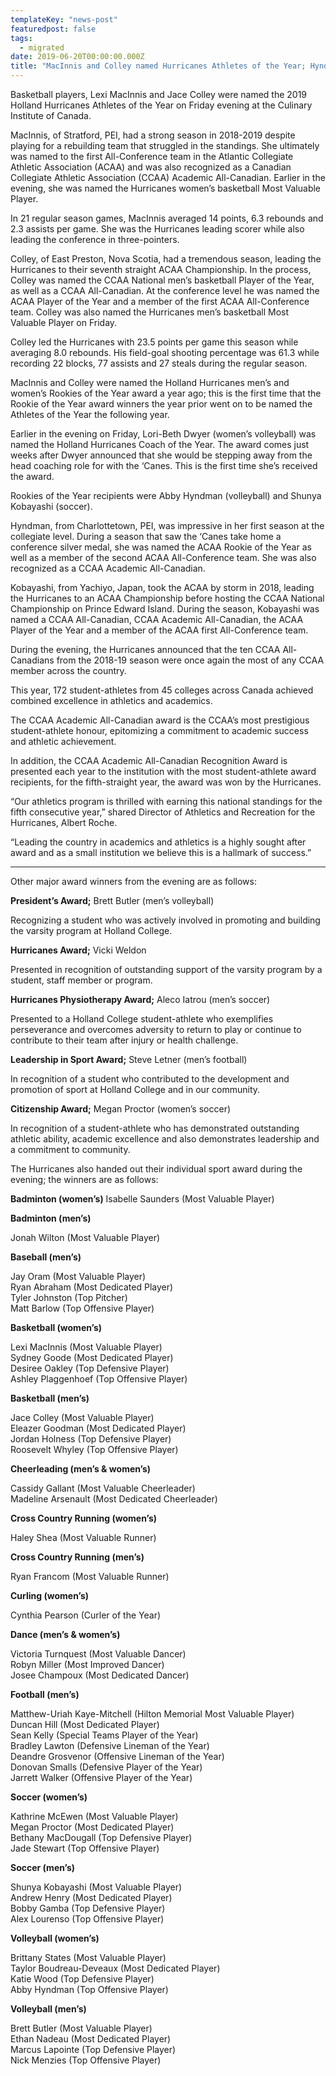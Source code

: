 ```yaml
---
templateKey: "news-post"
featuredpost: false
tags:
  - migrated
date: 2019-06-20T00:00:00.000Z
title: "MacInnis and Colley named Hurricanes Athletes of the Year; Hyndman and Kobayashi recipients of Rookie of the Year awards"
---
```


Basketball players, Lexi MacInnis and Jace Colley were named the 2019 Holland Hurricanes Athletes of the Year on Friday evening at the Culinary Institute of Canada.

MacInnis, of Stratford, PEI, had a strong season in 2018-2019 despite playing for a rebuilding team that struggled in the standings.  She ultimately was named to the first All-Conference team in the Atlantic Collegiate Athletic Association (ACAA) and was also recognized as a Canadian Collegiate Athletic Association (CCAA) Academic All-Canadian.  Earlier in the evening, she was named the Hurricanes women’s basketball Most Valuable Player.

In 21 regular season games, MacInnis averaged 14 points, 6.3 rebounds and 2.3 assists per game.  She was the Hurricanes leading scorer while also leading the conference in three-pointers.

Colley, of East Preston, Nova Scotia, had a tremendous season, leading the Hurricanes to their seventh straight ACAA Championship.  In the process, Colley was named the CCAA National men’s basketball Player of the Year, as well as a CCAA All-Canadian.  At the conference level he was named the ACAA Player of the Year and a member of the first ACAA All-Conference team.  Colley was also named the Hurricanes men’s basketball Most Valuable Player on Friday.

Colley led the Hurricanes with 23.5 points per game this season while averaging 8.0 rebounds.  His field-goal shooting percentage was 61.3 while recording 22 blocks, 77 assists and 27 steals during the regular season.

MacInnis and Colley were named the Holland Hurricanes men’s and women’s Rookies of the Year award a year ago; this is the first time that the Rookie of the Year award winners the year prior went on to be named the Athletes of the Year the following year.

Earlier in the evening on Friday, Lori-Beth Dwyer (women’s volleyball) was named the Holland Hurricanes Coach of the Year.  The award comes just weeks after Dwyer announced that she would be stepping away from the head coaching role for with the ‘Canes.  This is the first time she’s received the award.

Rookies of the Year recipients were Abby Hyndman (volleyball) and Shunya Kobayashi (soccer).

Hyndman, from Charlottetown, PEI, was impressive in her first season at the collegiate level.  During a season that saw the ‘Canes take home a conference silver medal, she was named the ACAA Rookie of the Year as well as a member of the second ACAA All-Conference team.  She was also recognized as a CCAA Academic All-Canadian.

Kobayashi, from Yachiyo, Japan, took the ACAA by storm in 2018, leading the Hurricanes to an ACAA Championship before hosting the CCAA National Championship on Prince Edward Island.   During the season, Kobayashi was named a CCAA All-Canadian, CCAA Academic All-Canadian, the ACAA Player of the Year and a member of the ACAA first All-Conference team.

During the evening, the Hurricanes announced that the ten CCAA All-Canadians from the 2018-19 season were once again the most of any CCAA member across the country.

This year, 172 student-athletes from 45 colleges across Canada achieved combined excellence in athletics and academics.

The CCAA Academic All-Canadian award is the CCAA’s most prestigious student-athlete honour, epitomizing a commitment to academic success and athletic achievement.

In addition, the CCAA Academic All-Canadian Recognition Award is presented each year to the institution with the most student-athlete award recipients, for the fifth-straight year, the award was won by the Hurricanes.

“Our athletics program is thrilled with earning this national standings for the fifth consecutive year,” shared Director of Athletics and Recreation for the Hurricanes, Albert Roche.

“Leading the country in academics and athletics is a highly sought after award and as a small institution we believe this is a hallmark of success.”

***

Other major award winners from the evening are as follows:

**President’s Award;** Brett Butler (men’s volleyball)

Recognizing a student who was actively involved in promoting and building the varsity program at Holland College.

**Hurricanes Award;** Vicki Weldon

Presented in recognition of outstanding support of the varsity program by a student, staff member or program.

**Hurricanes Physiotherapy Award;** Aleco Iatrou (men’s soccer)

Presented to a Holland College student-athlete who exemplifies perseverance and overcomes adversity to return to play or continue to contribute to their team after injury or health challenge.

**Leadership in Sport Award;** Steve Letner (men’s football)

In recognition of a student who contributed to the development and promotion of sport at Holland College and in our community.

**Citizenship Award;** Megan Proctor (women’s soccer)

In recognition of a student-athlete who has demonstrated outstanding athletic ability, academic excellence and also demonstrates leadership and a commitment to community.

The Hurricanes also handed out their individual sport award during the evening; the winners are as follows:

**Badminton (women’s)**
Isabelle Saunders (Most Valuable Player)

**Badminton (men’s)**

Jonah Wilton (Most Valuable Player)  

**Baseball (men’s)**

Jay Oram (Most Valuable Player)  
Ryan Abraham (Most Dedicated Player)  
Tyler Johnston (Top Pitcher)  
Matt Barlow (Top Offensive Player)  

**Basketball (women’s)**

Lexi MacInnis (Most Valuable Player)  
Sydney Goode (Most Dedicated Player)  
Desiree Oakley (Top Defensive Player)  
Ashley Plaggenhoef (Top Offensive Player)  

**Basketball (men’s)**

Jace Colley (Most Valuable Player)  
Eleazer Goodman (Most Dedicated Player)  
Jordan Holness (Top Defensive Player)  
Roosevelt Whyley (Top Offensive Player)  

**Cheerleading (men’s & women’s)**

Cassidy Gallant (Most Valuable Cheerleader)  
Madeline Arsenault (Most Dedicated Cheerleader)  

**Cross Country Running (women’s)**

Haley Shea (Most Valuable Runner)  

**Cross Country Running (men’s)**

Ryan Francom (Most Valuable Runner)  

**Curling (women’s)**

Cynthia Pearson (Curler of the Year)  

**Dance (men’s & women’s)**

Victoria Turnquest (Most Valuable Dancer)  
Robyn Miller (Most Improved Dancer)  
Josee Champoux (Most Dedicated Dancer)  

**Football (men’s)**

Matthew-Uriah Kaye-Mitchell (Hilton Memorial Most Valuable Player)  
Duncan Hill (Most Dedicated Player)  
Sean Kelly (Special Teams Player of the Year)  
Bradley Lawton (Defensive Lineman of the Year)  
Deandre Grosvenor (Offensive Lineman of the Year)  
Donovan Smalls (Defensive Player of the Year)  
Jarrett Walker (Offensive Player of the Year)  

**Soccer (women’s)**

Kathrine McEwen (Most Valuable Player)  
Megan Proctor (Most Dedicated Player)  
Bethany MacDougall (Top Defensive Player)  
Jade Stewart (Top Offensive Player)  

**Soccer (men’s)**

Shunya Kobayashi (Most Valuable Player)  
Andrew Henry (Most Dedicated Player)  
Bobby Gamba (Top Defensive Player)  
Alex Lourenso (Top Offensive Player)  

**Volleyball (women’s)**

Brittany States (Most Valuable Player)  
Taylor Boudreau-Deveaux (Most Dedicated Player)  
Katie Wood (Top Defensive Player)  
Abby Hyndman (Top Offensive Player)  

**Volleyball (men’s)**

Brett Butler (Most Valuable Player)  
Ethan Nadeau (Most Dedicated Player)  
Marcus Lapointe (Top Defensive Player)  
Nick Menzies (Top Offensive Player)  

